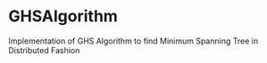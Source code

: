 # GHSAlgorithm
Implementation of GHS Algorithm to find Minimum Spanning Tree in Distributed Fashion

